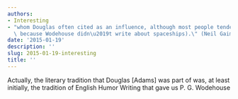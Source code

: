 ```yaml
---
authors:
- Interesting
- "whom Douglas often cited as an influence, although most people tended to miss it\
  \ because Wodehouse didn\u2019t write about spaceships).\" (Neil Gaiman"
date: '2015-01-19'
description: ''
slug: 2015-01-19-interesting
title: ''
---
```

Actually, the literary tradition that Douglas [Adams] was part of was, at least initially, the tradition of English Humor Writing that gave us P. G. Wodehouse



